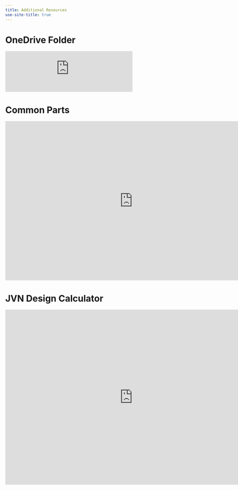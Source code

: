 ```yaml
---
title: Additional Resources
use-site-title: true
---
```


# OneDrive Folder
<iframe src="https://onedrive.live.com/embed?cid=2D88298C4282E29A&resid=2D88298C4282E29A%2128684&authkey=ANKlG9J_k2CF858" width="400" height="128" frameborder="0" scrolling="no"></iframe>

# Common Parts
<iframe width="800" height="500" frameborder="0" scrolling="no" src="https://onedrive.live.com/embed?resid=2D88298C4282E29A%2121710&authkey=%21AOsWN5yxClb8JDo&em=2&ActiveCell='Parts'!A1&Item=Parts&wdHideGridlines=True&wdDownloadButton=True&wdInConfigurator=True"></iframe>

# JVN Design Calculator
<iframe width="800" height="550" frameborder="0" scrolling="no" src="https://onedrive.live.com/embed?resid=2D88298C4282E29A%2121712&authkey=%21AIwZeArla4xVkCU&em=2&AllowTyping=True&ActiveCell='Custom%201-Speed%20Drive'!C5&wdHideGridlines=True&wdHideHeaders=True&wdDownloadButton=True&wdInConfigurator=True"></iframe>
